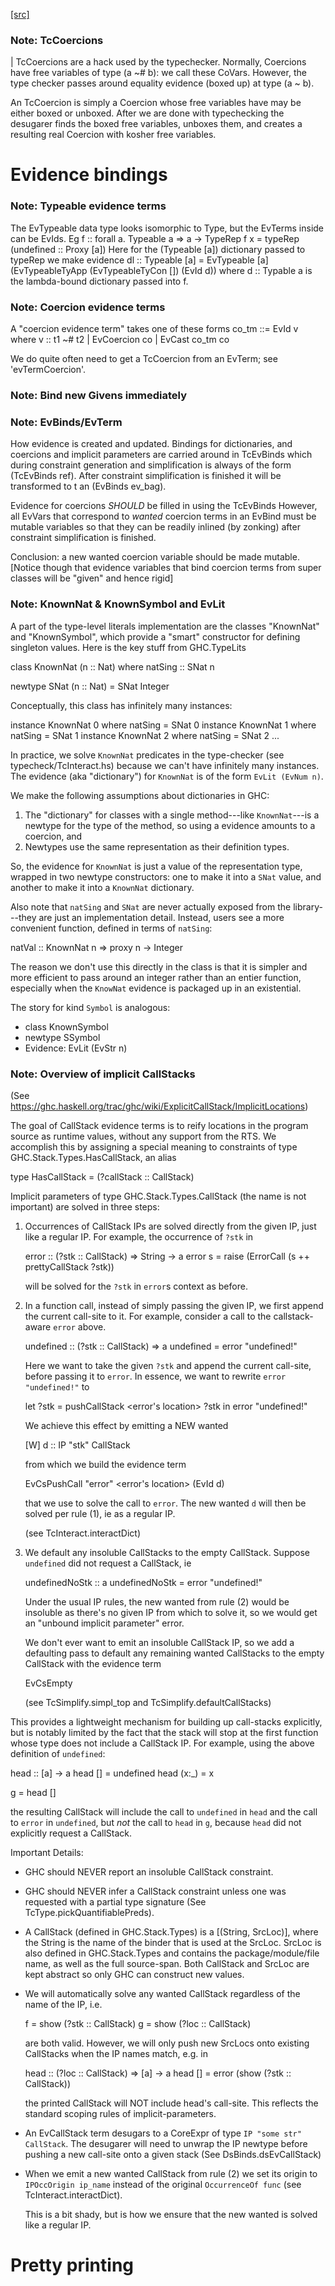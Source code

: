 [[src]](https://github.com/ghc/ghc/tree/master/compiler/typecheck/TcEvidence.hs)
### Note: TcCoercions

| TcCoercions are a hack used by the typechecker. Normally,
Coercions have free variables of type (a ~# b): we call these
CoVars. However, the type checker passes around equality evidence
(boxed up) at type (a ~ b).

An TcCoercion is simply a Coercion whose free variables have may be either
boxed or unboxed. After we are done with typechecking the desugarer finds the
boxed free variables, unboxes them, and creates a resulting real Coercion with
kosher free variables.



# 

# Evidence bindings


### Note: Typeable evidence terms

The EvTypeable data type looks isomorphic to Type, but the EvTerms
inside can be EvIds.  Eg
    f :: forall a. Typeable a => a -> TypeRep
    f x = typeRep (undefined :: Proxy [a])
Here for the (Typeable [a]) dictionary passed to typeRep we make
evidence
    dl :: Typeable [a] = EvTypeable [a]
                            (EvTypeableTyApp (EvTypeableTyCon []) (EvId d))
where
    d :: Typable a
is the lambda-bound dictionary passed into f.

### Note: Coercion evidence terms

A "coercion evidence term" takes one of these forms
   co_tm ::= EvId v           where v :: t1 ~# t2
           | EvCoercion co
           | EvCast co_tm co

We do quite often need to get a TcCoercion from an EvTerm; see
'evTermCoercion'.

### Note: Bind new Givens immediately

### Note: EvBinds/EvTerm

How evidence is created and updated. Bindings for dictionaries,
and coercions and implicit parameters are carried around in TcEvBinds
which during constraint generation and simplification is always of the
form (TcEvBinds ref). After constraint simplification is finished it
will be transformed to t an (EvBinds ev_bag).

Evidence for coercions *SHOULD* be filled in using the TcEvBinds
However, all EvVars that correspond to *wanted* coercion terms in
an EvBind must be mutable variables so that they can be readily
inlined (by zonking) after constraint simplification is finished.

Conclusion: a new wanted coercion variable should be made mutable.
[Notice though that evidence variables that bind coercion terms
 from super classes will be "given" and hence rigid]

### Note: KnownNat & KnownSymbol and EvLit

A part of the type-level literals implementation are the classes
"KnownNat" and "KnownSymbol", which provide a "smart" constructor for
defining singleton values.  Here is the key stuff from GHC.TypeLits

  class KnownNat (n :: Nat) where
    natSing :: SNat n

  newtype SNat (n :: Nat) = SNat Integer

Conceptually, this class has infinitely many instances:

  instance KnownNat 0       where natSing = SNat 0
  instance KnownNat 1       where natSing = SNat 1
  instance KnownNat 2       where natSing = SNat 2
  ...

In practice, we solve `KnownNat` predicates in the type-checker
(see typecheck/TcInteract.hs) because we can't have infinitely many instances.
The evidence (aka "dictionary") for `KnownNat` is of the form `EvLit (EvNum n)`.

We make the following assumptions about dictionaries in GHC:
  1. The "dictionary" for classes with a single method---like `KnownNat`---is
     a newtype for the type of the method, so using a evidence amounts
     to a coercion, and
  2. Newtypes use the same representation as their definition types.

So, the evidence for `KnownNat` is just a value of the representation type,
wrapped in two newtype constructors: one to make it into a `SNat` value,
and another to make it into a `KnownNat` dictionary.

Also note that `natSing` and `SNat` are never actually exposed from the
library---they are just an implementation detail.  Instead, users see
a more convenient function, defined in terms of `natSing`:

  natVal :: KnownNat n => proxy n -> Integer

The reason we don't use this directly in the class is that it is simpler
and more efficient to pass around an integer rather than an entier function,
especially when the `KnowNat` evidence is packaged up in an existential.

The story for kind `Symbol` is analogous:
  * class KnownSymbol
  * newtype SSymbol
  * Evidence: EvLit (EvStr n)

### Note: Overview of implicit CallStacks

(See https://ghc.haskell.org/trac/ghc/wiki/ExplicitCallStack/ImplicitLocations)

The goal of CallStack evidence terms is to reify locations
in the program source as runtime values, without any support
from the RTS. We accomplish this by assigning a special meaning
to constraints of type GHC.Stack.Types.HasCallStack, an alias

  type HasCallStack = (?callStack :: CallStack)

Implicit parameters of type GHC.Stack.Types.CallStack (the name is not
important) are solved in three steps:

1. Occurrences of CallStack IPs are solved directly from the given IP,
   just like a regular IP. For example, the occurrence of `?stk` in

     error :: (?stk :: CallStack) => String -> a
     error s = raise (ErrorCall (s ++ prettyCallStack ?stk))

   will be solved for the `?stk` in `error`s context as before.

2. In a function call, instead of simply passing the given IP, we first
   append the current call-site to it. For example, consider a
   call to the callstack-aware `error` above.

     undefined :: (?stk :: CallStack) => a
     undefined = error "undefined!"

   Here we want to take the given `?stk` and append the current
   call-site, before passing it to `error`. In essence, we want to
   rewrite `error "undefined!"` to

     let ?stk = pushCallStack <error's location> ?stk
     in error "undefined!"

   We achieve this effect by emitting a NEW wanted

     [W] d :: IP "stk" CallStack

   from which we build the evidence term

     EvCsPushCall "error" <error's location> (EvId d)

   that we use to solve the call to `error`. The new wanted `d` will
   then be solved per rule (1), ie as a regular IP.

   (see TcInteract.interactDict)

3. We default any insoluble CallStacks to the empty CallStack. Suppose
   `undefined` did not request a CallStack, ie

     undefinedNoStk :: a
     undefinedNoStk = error "undefined!"

   Under the usual IP rules, the new wanted from rule (2) would be
   insoluble as there's no given IP from which to solve it, so we
   would get an "unbound implicit parameter" error.

   We don't ever want to emit an insoluble CallStack IP, so we add a
   defaulting pass to default any remaining wanted CallStacks to the
   empty CallStack with the evidence term

     EvCsEmpty

   (see TcSimplify.simpl_top and TcSimplify.defaultCallStacks)

This provides a lightweight mechanism for building up call-stacks
explicitly, but is notably limited by the fact that the stack will
stop at the first function whose type does not include a CallStack IP.
For example, using the above definition of `undefined`:

  head :: [a] -> a
  head []    = undefined
  head (x:_) = x

  g = head []

the resulting CallStack will include the call to `undefined` in `head`
and the call to `error` in `undefined`, but *not* the call to `head`
in `g`, because `head` did not explicitly request a CallStack.


Important Details:
- GHC should NEVER report an insoluble CallStack constraint.

- GHC should NEVER infer a CallStack constraint unless one was requested
  with a partial type signature (See TcType.pickQuantifiablePreds).

- A CallStack (defined in GHC.Stack.Types) is a [(String, SrcLoc)],
  where the String is the name of the binder that is used at the
  SrcLoc. SrcLoc is also defined in GHC.Stack.Types and contains the
  package/module/file name, as well as the full source-span. Both
  CallStack and SrcLoc are kept abstract so only GHC can construct new
  values.

- We will automatically solve any wanted CallStack regardless of the
  name of the IP, i.e.

    f = show (?stk :: CallStack)
    g = show (?loc :: CallStack)

  are both valid. However, we will only push new SrcLocs onto existing
  CallStacks when the IP names match, e.g. in

    head :: (?loc :: CallStack) => [a] -> a
    head [] = error (show (?stk :: CallStack))

  the printed CallStack will NOT include head's call-site. This reflects the
  standard scoping rules of implicit-parameters.

- An EvCallStack term desugars to a CoreExpr of type `IP "some str" CallStack`.
  The desugarer will need to unwrap the IP newtype before pushing a new
  call-site onto a given stack (See DsBinds.dsEvCallStack)

- When we emit a new wanted CallStack from rule (2) we set its origin to
  `IPOccOrigin ip_name` instead of the original `OccurrenceOf func`
  (see TcInteract.interactDict).

  This is a bit shady, but is how we ensure that the new wanted is
  solved like a regular IP.



# Pretty printing
